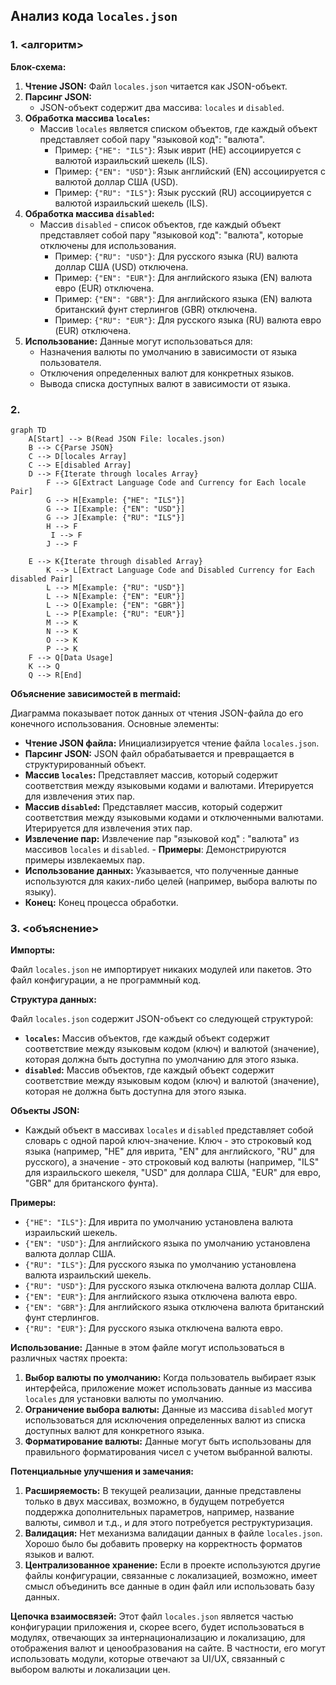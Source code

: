 ## Анализ кода `locales.json`

### 1. <алгоритм>

**Блок-схема:**

1. **Чтение JSON:** Файл `locales.json` читается как JSON-объект.
2. **Парсинг JSON:**
   - JSON-объект содержит два массива: `locales` и `disabled`.
3. **Обработка массива `locales`:**
   - Массив `locales` является списком объектов, где каждый объект представляет собой пару "языковой код": "валюта".
     - Пример: `{"HE": "ILS"}`: Язык иврит (HE) ассоциируется с валютой израильский шекель (ILS).
     - Пример: `{"EN": "USD"}`: Язык английский (EN) ассоциируется с валютой доллар США (USD).
     - Пример: `{"RU": "ILS"}`: Язык русский (RU) ассоциируется с валютой израильский шекель (ILS).
4. **Обработка массива `disabled`:**
   - Массив `disabled` - список объектов, где каждый объект представляет собой пару "языковой код": "валюта", которые отключены для использования.
     - Пример: `{"RU": "USD"}`: Для русского языка (RU) валюта доллар США (USD) отключена.
     - Пример: `{"EN": "EUR"}`: Для английского языка (EN) валюта евро (EUR) отключена.
     - Пример: `{"EN": "GBR"}`: Для английского языка (EN) валюта британский фунт стерлингов (GBR) отключена.
     - Пример: `{"RU": "EUR"}`: Для русского языка (RU) валюта евро (EUR) отключена.
5. **Использование:** Данные могут использоваться для:
   - Назначения валюты по умолчанию в зависимости от языка пользователя.
   - Отключения определенных валют для конкретных языков.
   - Вывода списка доступных валют в зависимости от языка.

### 2. <mermaid>

```mermaid
graph TD
    A[Start] --> B(Read JSON File: locales.json)
    B --> C{Parse JSON}
    C --> D[locales Array]
    C --> E[disabled Array]
    D --> F{Iterate through locales Array}
        F --> G[Extract Language Code and Currency for Each locale Pair]
        G --> H[Example: {"HE": "ILS"}]
        G --> I[Example: {"EN": "USD"}]
        G --> J[Example: {"RU": "ILS"}]
        H --> F
         I --> F
        J --> F

    E --> K{Iterate through disabled Array}
        K --> L[Extract Language Code and Disabled Currency for Each disabled Pair]
        L --> M[Example: {"RU": "USD"}]
        L --> N[Example: {"EN": "EUR"}]
        L --> O[Example: {"EN": "GBR"}]
        L --> P[Example: {"RU": "EUR"}]
        M --> K
        N --> K
        O --> K
        P --> K
    F --> Q[Data Usage]
    K --> Q
    Q --> R[End]
```

**Объяснение зависимостей в mermaid:**

Диаграмма показывает поток данных от чтения JSON-файла до его конечного использования. Основные элементы:
   - **Чтение JSON файла:** Инициализируется чтение файла `locales.json`.
   - **Парсинг JSON:** JSON файл обрабатывается и превращается в структурированный объект.
   - **Массив `locales`:**  Представляет массив, который содержит соответствия между языковыми кодами и валютами. Итерируется для извлечения этих пар.
   - **Массив `disabled`:** Представляет массив, который содержит соответствия между языковыми кодами и отключенными валютами. Итерируется для извлечения этих пар.
   - **Извлечение пар:**  Извлечение пар "языковой код" : "валюта" из массивов `locales` и `disabled`.
    - **Примеры**: Демонстрируются примеры извлекаемых пар.
   - **Использование данных:**  Указывается, что полученные данные используются для каких-либо целей (например, выбора валюты по языку).
   - **Конец:** Конец процесса обработки.

### 3. <объяснение>

**Импорты:**

Файл `locales.json` не импортирует никаких модулей или пакетов. Это файл конфигурации, а не программный код.

**Структура данных:**

Файл `locales.json` содержит JSON-объект со следующей структурой:
   - **`locales`:** Массив объектов, где каждый объект содержит соответствие между языковым кодом (ключ) и валютой (значение), которая должна быть доступна по умолчанию для этого языка.
   - **`disabled`:** Массив объектов, где каждый объект содержит соответствие между языковым кодом (ключ) и валютой (значение), которая не должна быть доступна для этого языка.

**Объекты JSON:**
   - Каждый объект в массивах `locales` и `disabled` представляет собой словарь с одной парой ключ-значение. Ключ - это строковый код языка (например, "HE" для иврита, "EN" для английского, "RU" для русского), а значение - это строковый код валюты (например, "ILS" для израильского шекеля, "USD" для доллара США, "EUR" для евро, "GBR" для британского фунта).

**Примеры:**
  - `{"HE": "ILS"}`: Для иврита по умолчанию установлена валюта израильский шекель.
  - `{"EN": "USD"}`: Для английского языка по умолчанию установлена валюта доллар США.
  - `{"RU": "ILS"}`: Для русского языка по умолчанию установлена валюта израильский шекель.
  - `{"RU": "USD"}`: Для русского языка отключена валюта доллар США.
  - `{"EN": "EUR"}`: Для английского языка отключена валюта евро.
  - `{"EN": "GBR"}`: Для английского языка отключена валюта британский фунт стерлингов.
  - `{"RU": "EUR"}`: Для русского языка отключена валюта евро.

**Использование:**
Данные в этом файле могут использоваться в различных частях проекта:
1. **Выбор валюты по умолчанию:** Когда пользователь выбирает язык интерфейса, приложение может использовать данные из массива `locales` для установки валюты по умолчанию.
2. **Ограничение выбора валюты:** Данные из массива `disabled` могут использоваться для исключения определенных валют из списка доступных валют для конкретного языка.
3. **Форматирование валюты:** Данные могут быть использованы для правильного форматирования чисел с учетом выбранной валюты.

**Потенциальные улучшения и замечания:**
  1. **Расширяемость:** В текущей реализации, данные представлены только в двух массивах, возможно, в будущем потребуется поддержка дополнительных параметров, например, название валюты, символ и т.д., и для этого потребуется реструктуризация.
  2. **Валидация:** Нет механизма валидации данных в файле `locales.json`. Хорошо было бы добавить проверку на корректность форматов языков и валют.
  3. **Централизованное хранение:** Если в проекте используются другие файлы конфигурации, связанные с локализацией, возможно, имеет смысл объединить все данные в один файл или использовать базу данных.

**Цепочка взаимосвязей:**
Этот файл `locales.json` является частью конфигурации приложения и, скорее всего, будет использоваться в модулях, отвечающих за интернационализацию и локализацию, для отображения валют и ценообразования на сайте. В частности, его могут использовать модули, которые отвечают за UI/UX, связанный с выбором валюты и локализации цен.
